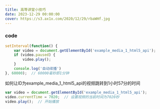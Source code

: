 ```yaml
---
title: 高等讲堂小技巧
date: 2023-12-29 00:00:00
cover: https://s3.ax1x.com/2020/12/29/rbaWHf.jpg
---
```

### code

```javascript
setInterval(function() {
    var video = document.getElementById('example_media_1_html5_api');
    if (video.paused) {
        video.play();
    }
    console.log('自动续播')
}, 60000);  // 60000毫秒即1分钟

```

如何让ID为example_media_1_html5_api的视频跳转到1小时57分的时间

```javascript
var video = document.getElementById('example_media_1_html5_api');
video.currentTime = 7020;  // 设置视频的当前时间为7020秒
video.play();  // 开始播放
```

